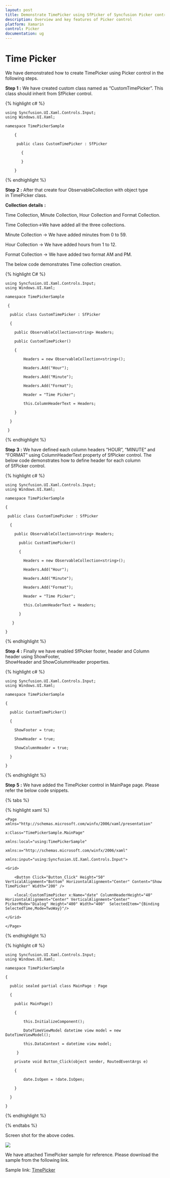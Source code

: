 ```yaml
---
layout: post
title: Demonstrate TimePicker using SfPicker of Syncfusion Picker control for Xamarin.Android
description: Overview and key features of Picker control
platform: Xamarin
control: Picker
documentation: ug
---
```



# Time Picker

We have demonstrated how to create TimePicker using Picker control in the following steps.

**Step** **1** **:** We have created custom class named as “CustomTimePicker”. This class should inherit from SfPicker control.

{% highlight c# %}

    using Syncfusion.UI.Xaml.Controls.Input;
    using Windows.UI.Xaml;

    namespace TimePickerSample
  
        {    
    
         public class CustomTimePicker : SfPicker
   
           {

           }
   
        }

{% endhighlight %}

**Step** **2** **:** After that create four ObservableCollection with object type in TimePicker class.

**Collection** **details** **:**

Time Collection, Minute Collection, Hour Collection and Format Collection.

Time Collection->We have added all the three collections.

Minute Collection -> We have added minutes from 0 to 59.

Hour Collection -> We have added hours from 1 to 12.

Format Collection -> We have added two format AM and PM.

The below code demonstrates Time collection creation.

{% highlight C# %}

    using Syncfusion.UI.Xaml.Controls.Input;
    using Windows.UI.Xaml;

    namespace TimePickerSample
  
     {    

      public class CustomTimePicker : SfPicker        
  
      {

        public ObservableCollection<string> Headers;
       
        public CustomTimePicker()
  
        {
  
            Headers = new ObservableCollection<string>();
            
            Headers.Add("Hour");
           
            Headers.Add("Minute");
           
            Headers.Add("Format");
            
            Header = "Time Picker";

            this.ColumnHeaderText = Headers;
            	
        }
  
      }
  
     }

{% endhighlight %}

**Step** **3** **:** We have defined each column headers “HOUR”, “MINUTE” and “FORMAT” using ColumnHeaderText property of SfPicker control. The below code demonstrates how to define header for each column of SfPicker control.

{% highlight c# %}

    using Syncfusion.UI.Xaml.Controls.Input;
    using Windows.UI.Xaml;

    namespace TimePickerSample
   
    {    
 
     public class CustomTimePicker : SfPicker        
   
      {
      
        public ObservableCollection<string> Headers;
       
          public CustomTimePicker()
   
          {
   
            Headers = new ObservableCollection<string>();
            
            Headers.Add("Hour");
           
            Headers.Add("Minute");
           
            Headers.Add("Format");
            
            Header = "Time Picker";

            this.ColumnHeaderText = Headers;
            	
          }
   
       }
   
    }

{% endhighlight %}

**Step** **4** **:** Finally we have enabled SfPicker footer, header and Column header using ShowFooter, ShowHeader and ShowColumnHeader properties.

{% highlight c# %}

    using Syncfusion.UI.Xaml.Controls.Input;
    using Windows.UI.Xaml;

    namespace TimePickerSample
 
    {    
 
      public CustomTimePicker()        
 
      {

        ShowFooter = true;

        ShowHeader = true;

        ShowColumnHeader = true;

      }
 
    }

{% endhighlight %}

**Step** **5** **:** We have added the TimePicker control in MainPage page. Please refer the below code snippets.

{% tabs %}

{% highlight xaml %}

    <Page xmlns="http://schemas.microsoft.com/winfx/2006/xaml/presentation"

    x:Class="TimePickerSample.MainPage"

    xmlns:local="using:TimePickerSample"

    xmlns:x="http://schemas.microsoft.com/winfx/2006/xaml"

    xmlns:input="using:Syncfusion.UI.Xaml.Controls.Input">

    <Grid>

        <Button Click="Button_Click" Height="50" VerticalAlignment="Bottom" HorizontalAlignment="Center" Content="Show TimePicker" Width="200" />

        <local:CustomTimePicker x:Name="date" ColumnHeaderHeight="40" HorizontalAlignment="Center" VerticalAlignment="Center"  PickerMode="Dialog" Height="400" Width="400"  SelectedItem="{Binding SelectedTime,Mode=TwoWay}"/>

    </Grid>

    </Page>

{% endhighlight %}

{% highlight c# %}

    using Syncfusion.UI.Xaml.Controls.Input;
    using Windows.UI.Xaml;

    namespace TimePickerSample
 
    {    

      public sealed partial class MainPage : Page
 
      {

        public MainPage()
 
        {
 
            this.InitializeComponent();
 
            DateTimeViewModel datetime view model = new DateTimeViewModel();
 
            this.DataContext = datetime view model;       
            
         }

        private void Button_Click(object sender, RoutedEventArgs e)
 
        {
 
            date.IsOpen = !date.IsOpen;
 
        }
        
      }
 
    }
    
{% endhighlight %}

{% endtabs %}

Screen shot for the above codes.

![](images/TimePicker.png)

We have attached TimePicker sample for reference. Please download the sample from the following link.

Sample link: [TimePicker](http://www.syncfusion.com/downloads/support/directtrac/general/TIMEPI~21534601253.ZIP)
